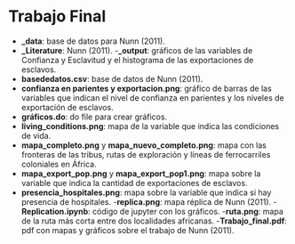 # Trabajo Final
- **_data**: base de datos para Nunn (2011).
- **_Literature**: Nunn (2011).
-**_output**: gráficos de las variables de Confianza y Esclavitud y el histograma de las exportaciones de esclavos.
- **basededatos.csv**: base de datos de Nunn (2011).
- **confianza en parientes y exportacion.png**: gráfico de barras de las variables que indican el nivel de confianza en parientes y los niveles de exportación de esclavos.
- **gráficos.do**: do file para crear gráficos.
- **living_conditions.png**: mapa de la variable que indica las condiciones de vida.
- **mapa_completo.png** y **mapa_nuevo_completo.png**: mapa con las fronteras de las tribus, rutas de exploración y líneas de ferrocarriles coloniales en África.
- **mapa_export_pop.png** y **mapa_export_pop1.png**: mapa sobre la variable que indica la cantidad de exportaciones de esclavos.
- **presencia_hospitales.png**: mapa sobre la variable que indica si hay presencia de hospitales.
-**replica.png**: mapa réplica de Nunn (2011).
-**Replication.ipynb**: código de jupyter con los gráficos.
-**ruta.png**: mapa de la ruta más corta entre dos localidades africanas.
-**Trabajo_final.pdf**: pdf con mapas y gráficos sobre el trabajo de Nunn (2011).